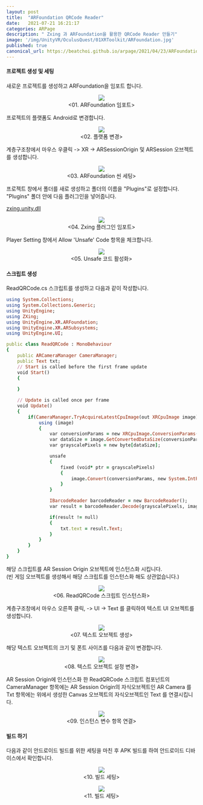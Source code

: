 ```yaml
---
layout: post
title:  "ARFoundation QRCode Reader"
date:   2021-07-21 16:21:17
categories: ARPage
description: " Zxing 과 ARFoundation을 활용한 QRCode Reader 만들기"
image: '/img/UnityVR/OculusQuest/01XRToolkit/ARFoundation.jpg'
published: true
canonical_url: https://beatchoi.github.io/arpage/2021/04/23/ARFoundationQRCodeReader/
---
```


#### 프로젝트 생성 및 세팅
새로운 프로젝트를 생성하고 ARFoundation을 임포트 합니다.  
  
<p align="center"><img src="/img/UnityAR/ARFoundation/03QRCodeReader/1.ARFoundationImport.PNG"><br/>
<01. ARFoundation 임포트></p>  
  
프로젝트의 플랫폼도 Android로 변경합니다.  
  
<p align="center"><img src="/img/UnityAR/ARFoundation/03QRCodeReader/2.PlatformAndroid.PNG"><br/>
<02. 플랫폼 변경></p>  
  
계층구조창에서 마우스 우클릭 -> XR -> ARSessionOrigin 및 ARSession 오브젝트를 생성합니다.  
  
<p align="center"><img src="/img/UnityAR/ARFoundation/03QRCodeReader/3.ARFoundationSceneSetting.PNG"><br/>
<03. ARFoundation 씬 세팅></p>  
  
프로젝트 창에서 폴더를 새로 생성하고 폴더의 이름을 "Plugins"로 설정합니다.  
"Plugins" 폴더 안에 다음 플러그인을 넣어줍니다.  
    
[zxing.unity.dll ](https://github.com/beatchoi/beatchoi.github.io/raw/master/Files/zxing.unity.dll)
  
<p align="center"><img src="/img/UnityAR/ARFoundation/03QRCodeReader/12.Zxingdll.PNG"><br/>
<04. Zxing 플러그인 임포트></p>  
  
Player Setting 창에서 Allow 'Unsafe' Code 항목을 체크합니다.  
  
<p align="center"><img src="/img/UnityAR/ARFoundation/03QRCodeReader/4.AllowUnsafeCode.PNG"><br/>
<05. Unsafe 코드 활성화></p>  

#### 스크립트 생성
ReadQRCode.cs 스크립트를 생성하고 다음과 같이 작성합니다.
    
```ruby
using System.Collections;
using System.Collections.Generic;
using UnityEngine;
using ZXing;
using UnityEngine.XR.ARFoundation;
using UnityEngine.XR.ARSubsystems;
using UnityEngine.UI;

public class ReadQRCode : MonoBehaviour
{
    public ARCameraManager CameraManager;
    public Text txt;
    // Start is called before the first frame update
    void Start()
    {
        
    }

    // Update is called once per frame
    void Update()
    {
        if(CameraManager.TryAcquireLatestCpuImage(out XRCpuImage image)){
            using (image)
            {
                var conversionParams = new XRCpuImage.ConversionParams(image, TextureFormat.R8, XRCpuImage.Transformation.MirrorY);
                var dataSize = image.GetConvertedDataSize(conversionParams);
                var grayscalePixels = new byte[dataSize];

                unsafe
                {
                    fixed (void* ptr = grayscalePixels)
                    {
                        image.Convert(conversionParams, new System.IntPtr(ptr), dataSize);
                    }
                }

                IBarcodeReader barcodeReader = new BarcodeReader();
                var result = barcodeReader.Decode(grayscalePixels, image.width, image.height, RGBLuminanceSource.BitmapFormat.Gray8);

                if(result != null)
                {
                    txt.text = result.Text;
                }
            }
        }
    }
}
```
  
해당 스크립트를 AR Session Origin 오브젝트에 인스턴스화 시킵니다.  
(빈 게임 오브젝트를 생성해서 해당 스크립트를 인스턴스화 해도 상관없습니다.)  
  
<p align="center"><img src="/img/UnityAR/ARFoundation/03QRCodeReader/8.ScriptInstance.PNG"><br/>
<06. ReadQRCode 스크립트 인스턴스화></p> 
  
계층구조창에서 마우스 오른쪽 클릭, -> UI -> Text 를 클릭하여 텍스트 UI 오브젝트를 생성합니다.  
  
<p align="center"><img src="/img/UnityAR/ARFoundation/03QRCodeReader/9.TextUI.PNG"><br/>
<07. 텍스트 오브젝트 생성></p> 
  
해당 텍스트 오브젝트의 크기 및 폰트 사이즈를 다음과 같이 변경합니다.  
  
<p align="center"><img src="/img/UnityAR/ARFoundation/03QRCodeReader/10.TextSize.PNG"><br/>
<08. 텍스트 오브젝트 설정 변경></p> 
  
AR Session Origin에 인스턴스화 한 ReadQRCode 스크립트 컴포넌트의  
CameraManager 항목에는 AR Session Origin의 자식오브젝트인 AR Camera 를  
Txt 항목에는 위에서 생성한 Canvas 오브젝트의 자식오브젝트인 Text 를 연결시킵니다.  
  
<p align="center"><img src="/img/UnityAR/ARFoundation/03QRCodeReader/11.ReadQRCode_Instance.PNG"><br/>
<09. 인스턴스 변수 항목 연결></p> 
  

#### 빌드 하기

다음과 같이 안드로이드 빌드를 위한 세팅을 마친 후 APK 빌드를 하여 안드로이드 디바이스에서 확인합니다.  
  
<p align="center"><img src="/img/UnityAR/ARFoundation/03QRCodeReader/5.BuildSetting.PNG"><br/>
<10. 빌드 세팅></p> 
  
<p align="center"><img src="/img/UnityAR/ARFoundation/03QRCodeReader/6.BuildSetting2.PNG"><br/>
<11. 빌드 세팅></p> 
  
  
